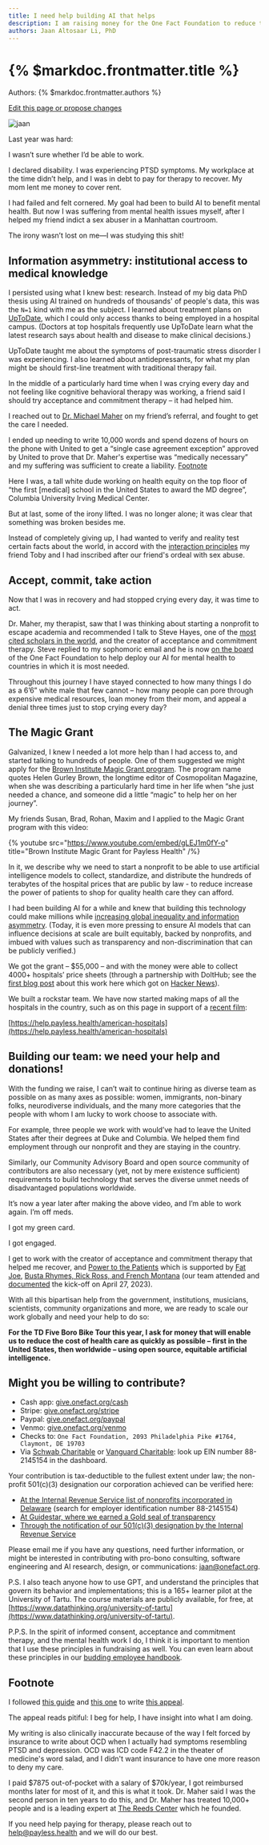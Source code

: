 ```yaml
---
title: I need help building AI that helps
description: I am raising money for the One Fact Foundation to reduce the price of health care using open source AI.
authors: Jaan Altosaar Li, PhD
---
```


# {% $markdoc.frontmatter.title %}

Authors: {% $markdoc.frontmatter.authors %}

[Edit this page or propose changes](https://github.com/onefact/onefact.org/edit/main/pages/five-boro-bike-tour/jaan.md)

![jaan](/images/jaan.jpg)

Last year was hard: 

I wasn’t sure whether I’d be able to work. 

I declared disability. I was experiencing PTSD symptoms. My workplace at the time didn’t help, and I was in debt to pay for therapy to recover. My mom lent me money to cover rent.

I had failed and felt cornered. My goal had been to build AI to benefit mental health. But now I was suffering from mental health issues myself, after I helped my friend indict a sex abuser in a Manhattan courtroom.

The irony wasn’t lost on me—I was studying this shit! 

## Information asymmetry: institutional access to medical knowledge

I persisted using what I knew best: research. Instead of my big data PhD thesis using AI trained on hundreds of thousands' of people's data, this was the `N=1` kind with me as the subject. I learned about treatment plans on [UpToDate](https://www.uptodate.com/contents/unipolar-major-depression-in-adults-choosing-initial-treatment), which I could only access thanks to being employed in a hospital campus. (Doctors at top hospitals frequently use UpToDate learn what the latest research says about health and disease to make clinical decisions.)

UpToDate taught me about the symptoms of post-traumatic stress disorder I was experiencing. I also learned about antidepressants, for what my plan might be should first-line treatment with traditional therapy fail. 

In the middle of a particularly hard time when I was crying every day and not feeling like cognitive behavioral therapy was working, a friend said I should try acceptance and commitment therapy – it had helped him. 

I reached out to [Dr. Michael Maher](https://thereedscenter.com/who-we-are/) on my friend’s referral, and fought to get the care I needed. 

I ended up needing to write 10,000 words and spend dozens of hours on the phone with United to get a “single case agreement exception” approved by United to prove that Dr. Maher's expertise was “medically necessary” and my suffering was sufficient to create a liability. [Footnote](#footnote)

Here I was, a tall white dude working on health equity on the top floor of “the first [medical] school in the United States to award the MD degree”, Columbia University Irving Medical Center. 

But at last, some of the irony lifted. I was no longer alone; it was clear that something was broken besides me. 

Instead of completely giving up, I had wanted to verify and reality test certain facts about the world, in accord with the [interaction principles](interactionprinciples.org) my friend Toby and I had inscribed after our friend's ordeal with sex abuse. 

## Accept, commit, take action

Now that I was in recovery and had stopped crying every day, it was time to act.

Dr. Maher, my therapist, saw that I was thinking about starting a nonprofit to escape academia and recommended I talk to Steve Hayes, one of the [most cited scholars in the world](https://en.wikipedia.org/wiki/Steven_C._Hayes), and the creator of acceptance and commitment therapy. Steve replied to my sophomoric email and he is now [on the board](https://www.onefact.org/team) of the One Fact Foundation to help deploy our AI for mental health to countries in which it is most needed.

Throughout this journey I have stayed connected to how many things I do as a 6’6” white male that few cannot – how many people can pore through expensive medical resources, loan money from their mom, and appeal a denial three times just to stop crying every day?

## The Magic Grant

Galvanized, I knew I needed a lot more help than I had access to, and started talking to hundreds of people. One of them suggested we might apply for the [Brown Institute Magic Grant program](https://brown.columbia.edu/propose/). The program name quotes Helen Gurley Brown, the longtime editor of Cosmopolitan Magazine, when she was describing a particularly hard time in her life when “she just needed a chance, and someone did a little “magic” to help her on her journey”. 

My friends Susan, Brad, Rohan, Maxim and I applied to the Magic Grant program with this video:

{% youtube 
   src="https://www.youtube.com/embed/gLEJ1m0fY-o"
   title="Brown Institute Magic Grant for Payless Health"
/%}

In it, we describe why we need to start a nonprofit to be able to use artificial intelligence models to collect, standardize, and distribute the hundreds of terabytes of the hospital prices that are public by law - to reduce increase the power of patients to shop for quality health care they can afford. 

I had been building AI for a while and knew that building this technology could make millions while [increasing global inequality and information asymmetry](https://jaan.io/my-friend-radicalized-this-made-me-rethink-how-i-build-AI/). (Today, it is even more pressing to ensure AI models that can influence decisions at scale are built equitably, backed by nonprofits, and imbued with values such as transparency and non-discrimination that can be publicly verified.)

We got the grant – $55,000 – and with the money were able to collect 4000+ hospitals’ price sheets (through a partnership with DoltHub; see the [first blog post](https://www.dolthub.com/blog/2022-12-02-open-source-hospital-price-transparency/) about this work here which got on [Hacker News](https://news.ycombinator.com/item?id=33882506)).

We built a rockstar team. We have now started making maps of all the hospitals in the country, such as on this page in support of a [recent film](https://www.youtube.com/watch?v=DqUs1GUgHB4): 

[https://help.payless.health/american-hospitals](https://help.payless.health/american-hospitals) 

## Building our team: we need your help and donations!

With the funding we raise, I can’t wait to continue hiring as diverse team as possible on as many axes as possible: women, immigrants, non-binary folks, neurodiverse individuals, and the many more categories that the people with whom I am lucky to work choose to associate with. 

For example, three people we work with would’ve had to leave the United States after their degrees at Duke and Columbia. We helped them find employment through our nonprofit and they are staying in the country. 

Similarly, our Community Advisory Board and open source community of contributors are also necessary (yet, not by mere existence sufficient) requirements to build technology that serves the diverse unmet needs of disadvantaged populations worldwide. 

It’s now a year later after making the above video, and I’m able to work again. I’m off meds.

I got my green card.

I got engaged. 

I get to work with the creator of acceptance and commitment therapy that helped me recover, and [Power to the Patients](powertothepatients.org) which is supported by [Fat Joe](https://www.youtube.com/watch?v=Ede6FDFrO0Y), [Busta Rhymes, Rick Ross, and French Montana](https://www.billboard.com/music/music-news/fat-joe-health-care-rights-capitol-hill-1235316356/) (our team attended and [documented](https://www.onefact.org/powertothepatients) the kick-off on April 27, 2023). 

With all this bipartisan help from the government, institutions, musicians, scientists, community organizations and more, we are ready to scale our work globally and need your help to do so:

**For the TD Five Boro Bike Tour this year, I ask for money that will enable us to reduce the cost of health care as quickly as possible – first in the United States, then worldwide – using open source, equitable artificial intelligence.**

## Might you be willing to contribute? 

* Cash app: [give.onefact.org/cash](https://give.onefact.org/cash)
* Stripe: [give.onefact.org/stripe](https://give.onefact.org/stripe)
* Paypal: [give.onefact.org/paypal](https://give.onefact.org/paypal)
* Venmo: [give.onefact.org/venmo](https://give.onefact.org/venmo)
* Checks to: `One Fact Foundation, 2093 Philadelphia Pike #1764, Claymont, DE 19703`
* Via [Schwab Charitable](schwabcharitable.org) or [Vanguard Charitable](vanguardcharitable.org): look up EIN number 88-2145154 in the dashboard.

Your contribution is tax-deductible to the fullest extent under law; the non-profit 501(c)(3) designation our corporation achieved can be verified here:
- [At the Internal Revenue Service list of nonprofits incorporated in Delaware](https://www.irs.gov/pub/irs-soi/eo_de.csv) (search for employer identification number 88-2145154)
- [At Guidestar, where we earned a Gold seal of transparency](https://www.guidestar.org/profile/88-2145154)
- [Through the notification of our 501(c)(3) designation by the Internal Revenue Service](https://www.onefact.org/internal-revenue-service_501c3_designation.pdf)

Please email me if you have any questions, need further information, or might be interested in contributing with pro-bono consulting, software engineering and AI research, design, or communications: [jaan@onefact.org](mailto:jaan@onefact.org). 

P.S. I also teach anyone how to use GPT, and understand the principles that govern its behavior and implementations; this is a 165+ learner pilot at the University of Tartu. The course materials are publicly available, for free, at [https://www.datathinking.org/university-of-tartu](https://www.datathinking.org/university-of-tartu). 

P.P.S. In the spirit of informed consent, acceptance and commitment therapy, and the mental health work I do, I think it is important to mention that I use these principles in fundraising as well. You can even learn about these principles in our [budding employee handbook](https://help.onefact.org/once-upon).

## Footnote 

I followed [this guide](https://www.kcanxiety.com/media/documents/Penzel_FightForYourRights.pdf) and [this one](https://bit.ly/single-case-agreements) to write [this appeal](https://www.jaan.li/altosaar-single-case-agreement-second-appeal-redacted.pdf).

The appeal reads pitiful: I beg for help, I have insight into what I am doing. 

My writing is also clinically inaccurate because of the way I felt forced by insurance to write about OCD when I actually had symptoms resembling PTSD and depression. OCD was ICD code F42.2 in the theater of medicine's word salad, and I didn't want insurance to have one more reason to deny my care. 

I paid $7875 out-of-pocket with a salary of $70k/year, I got reimbursed months later for most of it, and this is what it took. Dr. Maher said I was the second person in ten years to do this, and Dr. Maher has treated 10,000+ people and is a leading expert at [The Reeds Center](https://thereedscenter.com/) which he founded.

If you need help paying for therapy, please reach out to [help@payless.health](mailto:help@payless.health) and we will do our best.

